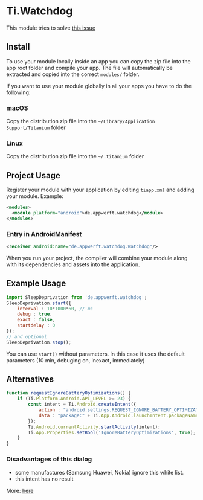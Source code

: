# Ti.Watchdog

This module tries to solve [this issue](https://jira.appcelerator.org/browse/AC-6187?filter=-2)

## Install

To use your module locally inside an app you can copy the zip file into the app root folder and compile your app.
The file will automatically be extracted and copied into the correct `modules/` folder.

If you want to use your module globally in all your apps you have to do the following:

### macOS

Copy the distribution zip file into the `~/Library/Application Support/Titanium` folder

### Linux

Copy the distribution zip file into the `~/.titanium` folder


## Project Usage

Register your module with your application by editing `tiapp.xml` and adding your module.
Example:

```xml
<modules>
  <module platform="android">de.appwerft.watchdog</module>
</modules>
```

### Entry in AndroidManifest

```xml
<receiver android:name="de.appwerft.watchdog.Watchdog"/>
```

When you run your project, the compiler will combine your module along with its dependencies
and assets into the application.

## Example Usage

```js
import SleepDeprivation from 'de.appwerft.watchdog';
SleepDeprivation.start({
	interval : 10*1000*60, // ms
	debug : true,
	exact : false,
	startdelay : 0
});
// and optional 
SleepDeprivation.stop();
```
You can use `start()` without parameters. In this case it uses the default parameters (10 min, debuging on, inexact, immediately) 

## Alternatives

```javascript
function requestIgnoreBatteryOptimizations() {
	if (Ti.Platform.Android.API_LEVEL >= 23) {
		const intent = Ti.Android.createIntent({
			action : "android.settings.REQUEST_IGNORE_BATTERY_OPTIMIZATIONS",
			data : "package:" + Ti.App.Android.launchIntent.packageName,
		});
		Ti.Android.currentActivity.startActivity(intent);
		Ti.App.Properties.setBool('IgnoreBatteryOptimizations', true);
	}
}
```
### Disadvantages of this dialog

* some manufactures (Samsung Huawei, Nokia) ignore this white list.
* this intent has no result

More: [here](https://stackoverflow.com/questions/41596509/android-m-startactivity-battery-optimization)